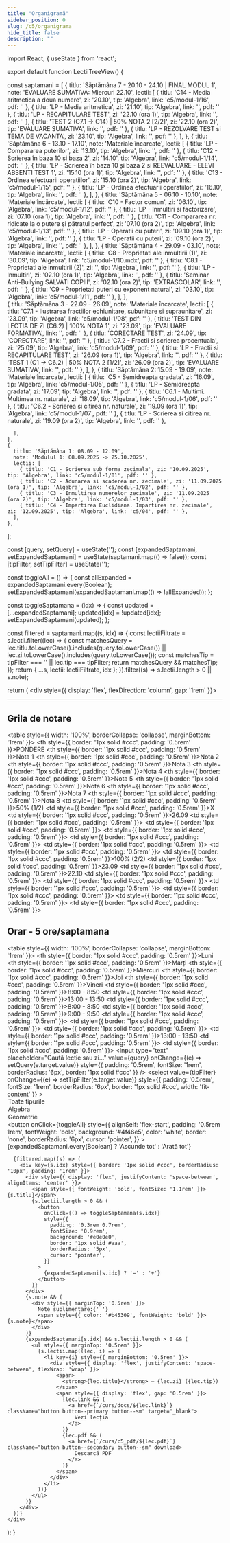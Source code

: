 ```yaml
---
title: "Organigramă"
sidebar_position: 0
slug: /c5/organigrama
hide_title: false
description: ""
---
```

import React, { useState } from 'react';


export default function LectiiTreeView() {

  const saptamani = [
    {
      titlu: 'Săptămâna 7 - 20.10 - 24.10 | FINAL MODUL 1',
      note: 'EVALUARE SUMATIVA: Miercuri 22.10',
      lectii: [
        { titlu: 'C14 - Media aritmetica a doua numere', zi: '20.10', tip: 'Algebra', link: 'c5/modul-1/16', pdf: '' },
        { titlu: 'LP - Media aritmetica', zi: '21.10', tip: 'Algebra', link: '', pdf: '' },
        { titlu: 'LP - RECAPITULARE TEST', zi: '22.10 (ora 1)', tip: 'Algebra', link: '', pdf: '' },
        { titlu: 'TEST 2 (C7.1 -> C14) | 50% NOTA 2 [2/2]', zi: '22.10 (ora 2)', tip: 'EVALUARE SUMATIVA', link: '', pdf: '' },
        { titlu: 'LP - REZOLVARE TEST si TEMA DE VACANTA', zi: '23.10', tip: 'Algebra', link: '', pdf: '' },
      ],
    },
    {
      titlu: 'Săptămâna 6 - 13.10 - 17.10',
      note: 'Materiale încarcate',
      lectii: [
        { titlu: 'LP - Compararea puterilor', zi: '13.10', tip: 'Algebra', link: '', pdf: '' },
        { titlu: 'C12 - Scrierea în baza 10 și baza 2', zi: '14.10', tip: 'Algebra', link: 'c5/modul-1/14', pdf: '' },
        { titlu: 'LP - Scrierea în baza 10 și baza 2 si REEVALUARE - ELEVI ABSENTI TEST 1', zi: '15.10 (ora 1)', tip: 'Algebra', link: '', pdf: '' },
        { titlu: 'C13 - Ordinea efectuarii operatiilor', zi: '15.10 (ora 2)', tip: 'Algebra', link: 'c5/modul-1/15', pdf: '' },
        { titlu: 'LP - Ordinea efectuarii operatiilor', zi: '16.10', tip: 'Algebra', link: '', pdf: '' },
      ],
    },
    {
      titlu: 'Săptămâna 5 - 06.10 - 10.10',
      note: 'Materiale încărcate',
      lectii: [
        { titlu: 'C10 - Factor comun', zi: '06.10', tip: 'Algebra', link: 'c5/modul-1/12', pdf: '' },
        { titlu: 'LP - Inmultiri si factorizare', zi: '07.10 (ora 1)', tip: 'Algebra', link: '', pdf: '' },
        { titlu: 'C11 - Compararea nr. ridicate la o putere și pătratul perfect', zi: '07.10 (ora 2)', tip: 'Algebra', link: 'c5/modul-1/13', pdf: '' },
        { titlu: 'LP - Operatii cu puteri', zi: '09.10 (ora 1)', tip: 'Algebra', link: '', pdf: '' },
        { titlu: 'LP - Operatii cu puteri', zi: '09.10 (ora 2)', tip: 'Algebra', link: '', pdf: '' },
      ],
    },
    {
      titlu: 'Săptămâna 4 - 29.09 - 03.10',
      note: 'Materiale încarcate',
      lectii: [
        { titlu: 'C8 - Proprietati ale inmultirii (1)', zi: '30.09', tip: 'Algebra', link: 'c5/modul-1/10.mdx', pdf: '' },
        { titlu: 'C8.1 - Proprietati ale inmultirii (2)', zi: '', tip: 'Algebra', link: '', pdf: '' },
        { titlu: 'LP - Inmultiri', zi: '02.10 (ora 1)', tip: 'Algebra', link: '', pdf: '' },
        { titlu: 'Seminar Anti-Bullying SALVATI COPIII', zi: '02.10 (ora 2)', tip: 'EXTRASCOLAR', link: '', pdf: '' },
        { titlu: 'C9 - Proprietati puteri cu exponent natural', zi: '03.10', tip: 'Algebra', link: 'c5/modul-1/11', pdf: '' },
      ],
    },   
    {
      titlu: 'Săptămâna 3 - 22.09 - 26.09',
      note: 'Materiale încarcate',
      lectii: [
        { titlu: 'C7.1 - Ilustrarea fractiilor echiunitare, subunitare si supraunitare', zi: '23.09', tip: 'Algebra', link: 'c5/modul-1/08', pdf: '' },
        { titlu: 'TEST DIN LECTIA DE ZI (C6.2) | 100% NOTA 1', zi: '23.09', tip: 'EVALUARE FORMATIVA', link: '', pdf: '' },
        { titlu: 'CORECTARE TEST', zi: '24.09', tip: 'CORECTARE', link: '', pdf: '' },
        { titlu: 'C7.2 - Fractii si scrierea procentuala', zi: '25.09', tip: 'Algebra', link: 'c5/modul-1/09', pdf: '' },
        { titlu: 'LP - Fractii si RECAPITULARE TEST', zi: '26.09 (ora 1)', tip: 'Algebra', link: '', pdf: '' },
        { titlu: 'TEST 1 (C1 -> C6.2) | 50% NOTA 2 [1/2]', zi: '26.09 (ora 2)', tip: 'EVALUARE SUMATIVA', link: '', pdf: '' },
      ],
    },
    {
      titlu: 'Săptămâna 2: 15.09 - 19.09',
      note: 'Materiale încarcate',
      lectii: [
        { titlu: 'C5 - Semidreapta gradata', zi: '16.09', tip: 'Algebra', link: 'c5/modul-1/05', pdf: '' },
        { titlu: 'LP - Semidreapta gradata', zi: '17.09', tip: 'Algebra', link: '', pdf: '' },
        { titlu: 'C6.1 - Multimi. Multimea nr. naturale', zi: '18.09', tip: 'Algebra', link: 'c5/modul-1/06', pdf: '' },
        { titlu: 'C6.2 - Scrierea si citirea nr. naturale', zi: '19.09 (ora 1)', tip: 'Algebra', link: 'c5/modul-1/07', pdf: '' },
        { titlu: 'LP - Scrierea si citirea nr. naturale', zi: '19.09 (ora 2)', tip: 'Algebra', link: '', pdf: '' },
        
      ],
    },
    {
      titlu: 'Săptămâna 1: 08.09 - 12.09',
      note: 'Modulul 1: 08.09.2025 -> 25.10.2025',
      lectii: [
        { titlu: 'C1 - Scrierea sub forma zecimala', zi: '10.09.2025', tip: 'Algebra', link: 'c5/modul-1/01', pdf: '' },
        { titlu: 'C2 - Adunarea si scaderea nr. zecimale', zi: '11.09.2025 (ora 1)', tip: 'Algebra', link: 'c5/modul-1/02', pdf: '' },
        { titlu: 'C3 - Inmultirea numerelor zecimale', zi: '11.09.2025 (ora 2)', tip: 'Algebra', link: 'c5/modul-1/03', pdf: '' },
        { titlu: 'C4 - Impartirea Euclidiana. Impartirea nr. zecimale', zi: '12.09.2025', tip: 'Algebra', link: 'c5/04', pdf: '' },
      ],
    },
  ];

  const [query, setQuery] = useState('');
  const [expandedSaptamani, setExpandedSaptamani] = useState(saptamani.map(() => false));
  const [tipFilter, setTipFilter] = useState('');

  const toggleAll = () => {
    const allExpanded = expandedSaptamani.every(Boolean);
    setExpandedSaptamani(expandedSaptamani.map(() => !allExpanded));
  };

  const toggleSaptamana = (idx) => {
    const updated = [...expandedSaptamani];
    updated[idx] = !updated[idx];
    setExpandedSaptamani(updated);
  };

  const filtered = saptamani.map((s, idx) => {
    const lectiiFiltrate = s.lectii.filter((lec) => {
      const matchesQuery =
        lec.titlu.toLowerCase().includes(query.toLowerCase()) ||
        lec.zi.toLowerCase().includes(query.toLowerCase());
      const matchesTip = tipFilter === '' || lec.tip === tipFilter;
      return matchesQuery && matchesTip;
    });
    return { ...s, lectii: lectiiFiltrate, idx };
  }).filter((s) => s.lectii.length > 0 || s.note);

  return (
    <div style={{ display: 'flex', flexDirection: 'column', gap: '1rem' }}>
    <hr />
      <h2>
      Grila de notare
      </h2>
      <table style={{ width: '100%', borderCollapse: 'collapse', marginBottom: '1rem' }}>
        <thead>
          <tr>
            <th style={{ border: '1px solid #ccc', padding: '0.5rem' }}>PONDERE</th>
            <th style={{ border: '1px solid #ccc', padding: '0.5rem' }}>Nota 1</th>
            <th style={{ border: '1px solid #ccc', padding: '0.5rem' }}>Nota 2</th>
            <th style={{ border: '1px solid #ccc', padding: '0.5rem' }}>Nota 3</th>
            <th style={{ border: '1px solid #ccc', padding: '0.5rem' }}>Nota 4</th>
            <th style={{ border: '1px solid #ccc', padding: '0.5rem' }}>Nota 5</th>
            <th style={{ border: '1px solid #ccc', padding: '0.5rem' }}>Nota 6</th>
            <th style={{ border: '1px solid #ccc', padding: '0.5rem' }}>Nota 7</th>
            <th style={{ border: '1px solid #ccc', padding: '0.5rem' }}>Nota 8</th>
          </tr>
        </thead>
        <tbody>
          <tr>
            <td style={{ border: '1px solid #ccc', padding: '0.5rem' }}>50% (1/2)</td>
            <td style={{ border: '1px solid #ccc', padding: '0.5rem' }}>X</td>
            <td style={{ border: '1px solid #ccc', padding: '0.5rem' }}>26.09</td>
            <td style={{ border: '1px solid #ccc', padding: '0.5rem' }}></td>
            <td style={{ border: '1px solid #ccc', padding: '0.5rem' }}></td>
            <td style={{ border: '1px solid #ccc', padding: '0.5rem' }}></td>
            <td style={{ border: '1px solid #ccc', padding: '0.5rem' }}></td>
            <td style={{ border: '1px solid #ccc', padding: '0.5rem' }}></td>
            <td style={{ border: '1px solid #ccc', padding: '0.5rem' }}></td>
          </tr>
          <tr>
            <td style={{ border: '1px solid #ccc', padding: '0.5rem' }}>100% (2/2)</td>
            <td style={{ border: '1px solid #ccc', padding: '0.5rem' }}>23.09</td>
            <td style={{ border: '1px solid #ccc', padding: '0.5rem' }}>22.10</td>
            <td style={{ border: '1px solid #ccc', padding: '0.5rem' }}></td>
            <td style={{ border: '1px solid #ccc', padding: '0.5rem' }}></td>
            <td style={{ border: '1px solid #ccc', padding: '0.5rem' }}></td>
            <td style={{ border: '1px solid #ccc', padding: '0.5rem' }}></td>
            <td style={{ border: '1px solid #ccc', padding: '0.5rem' }}></td>
            <td style={{ border: '1px solid #ccc', padding: '0.5rem' }}></td>
          </tr>
        </tbody>
      </table>
      <h2>
      Orar - 5 ore/saptamana
      </h2>
      <table style={{ width: '100%', borderCollapse: 'collapse', marginBottom: '1rem' }}>
        <thead>
          <tr>
            <th style={{ border: '1px solid #ccc', padding: '0.5rem' }}>Luni</th>
            <th style={{ border: '1px solid #ccc', padding: '0.5rem' }}>Marți</th>
            <th style={{ border: '1px solid #ccc', padding: '0.5rem' }}>Miercuri</th>
            <th style={{ border: '1px solid #ccc', padding: '0.5rem' }}>Joi</th>
            <th style={{ border: '1px solid #ccc', padding: '0.5rem' }}>Vineri</th>
          </tr>
        </thead>
        <tbody>
          <tr>
            <td style={{ border: '1px solid #ccc', padding: '0.5rem' }}>8:00 - 8:50</td>
            <td style={{ border: '1px solid #ccc', padding: '0.5rem' }}>13:00 - 13:50</td>
            <td style={{ border: '1px solid #ccc', padding: '0.5rem' }}>8:00 - 8:50</td>
            <td style={{ border: '1px solid #ccc', padding: '0.5rem' }}>9:00 - 9:50</td>
            <td style={{ border: '1px solid #ccc', padding: '0.5rem' }}></td>
          </tr>
          <tr>
            <td style={{ border: '1px solid #ccc', padding: '0.5rem' }}></td>
            <td style={{ border: '1px solid #ccc', padding: '0.5rem' }}></td>
            <td style={{ border: '1px solid #ccc', padding: '0.5rem' }}>13:00 - 13:50</td>
            <td style={{ border: '1px solid #ccc', padding: '0.5rem' }}></td>
            <td style={{ border: '1px solid #ccc', padding: '0.5rem' }}></td>
          </tr>
        </tbody>
      </table>
      <input
        type="text"
        placeholder="Caută lecție sau zi..."
        value={query}
        onChange={(e) => setQuery(e.target.value)}
        style={{ padding: '0.5rem', fontSize: '1rem', borderRadius: '6px', border: '1px solid #ccc' }}
      />
      <select
        value={tipFilter}
        onChange={(e) => setTipFilter(e.target.value)}
        style={{ padding: '0.5rem', fontSize: '1rem', borderRadius: '6px', border: '1px solid #ccc', width: 'fit-content' }}
      >
        <option value="">Toate tipurile</option>
        <option value="Algebra">Algebra</option>
        <option value="Geometrie">Geometrie</option>
      </select>
      <button
        onClick={toggleAll}
        style={{
          alignSelf: 'flex-start',
          padding: '0.5rem 1rem',
          fontWeight: 'bold',
          background: '#4f46e5',
          color: 'white',
          border: 'none',
          borderRadius: '6px',
          cursor: 'pointer',
        }}
      >
        {expandedSaptamani.every(Boolean) ? 'Ascunde tot' : 'Arată tot'}
      </button>

      {filtered.map((s) => (
        <div key={s.idx} style={{ border: '1px solid #ccc', borderRadius: '10px', padding: '1rem' }}>
          <div style={{ display: 'flex', justifyContent: 'space-between', alignItems: 'center' }}>
            <span style={{ fontWeight: 'bold', fontSize: '1.1rem' }}>{s.titlu}</span>
            {s.lectii.length > 0 && (
              <button
                onClick={() => toggleSaptamana(s.idx)}
                style={{
                  padding: '0.3rem 0.7rem',
                  fontSize: '0.9rem',
                  background: '#e0e0e0',
                  border: '1px solid #aaa',
                  borderRadius: '5px',
                  cursor: 'pointer',
                }}
              >
                {expandedSaptamani[s.idx] ? '−' : '+'}
              </button>
            )}
          </div>
          {s.note && (
            <div style={{ marginTop: '0.5rem' }}>
              Note suplimentare:{' '}
              <span style={{ color: '#b45309', fontWeight: 'bold' }}>{s.note}</span>
            </div>
          )}
          {expandedSaptamani[s.idx] && s.lectii.length > 0 && (
            <ul style={{ marginTop: '0.5rem' }}>
              {s.lectii.map((lec, i) => (
                <li key={i} style={{ marginBottom: '0.5rem' }}>
                  <div style={{ display: 'flex', justifyContent: 'space-between', flexWrap: 'wrap' }}>
                    <span>
                      <strong>{lec.titlu}</strong> – {lec.zi} ({lec.tip})
                    </span>
                    <span style={{ display: 'flex', gap: '0.5rem' }}>
                      {lec.link && (
                        <a href={`/curs/docs/${lec.link}`} className="button button--primary button--sm" target="_blank">
                          Vezi lecția
                        </a>
                      )}
                      {lec.pdf && (
                        <a href={`/curs/c5_pdf/${lec.pdf}`} className="button button--secondary button--sm" download>
                          Descarcă PDF
                        </a>
                      )}
                    </span>
                  </div>
                </li>
              ))}
            </ul>
          )}
        </div>
      ))}
    </div>
  );
}